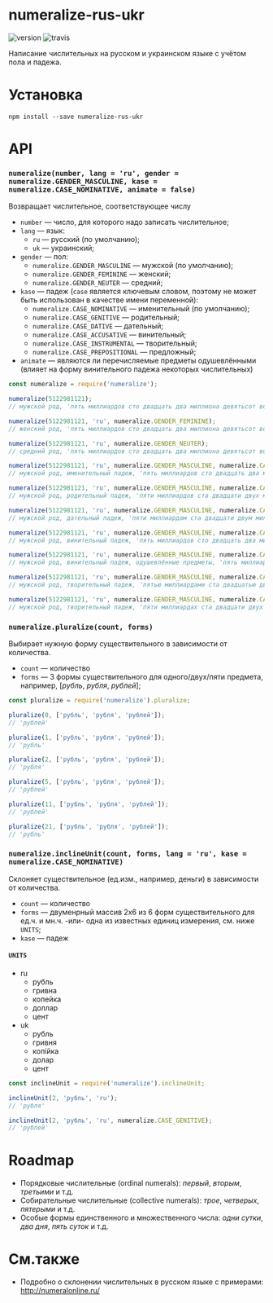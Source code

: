# numeralize-rus-ukr

![version](https://img.shields.io/npm/v/numeralize-rus-ukr.svg?style=flat&label=version) ![travis](https://img.shields.io/travis/ukrbublik/numeralize-rus-ukr.svg?style=flat)

Написание числительных на русском и украинском языке с учётом пола и падежа.

# Установка

```
npm install --save numeralize-rus-ukr
```

# API

### `numeralize(number, lang = 'ru', gender = numeralize.GENDER_MASCULINE, kase = numeralize.CASE_NOMINATIVE, animate = false)`

Возвращает числительное, соответствующее числу

+ `number` — число, для которого надо записать числительное;
+ `lang` — язык:
    + `ru` — русский (по умолчанию);
    + `uk` — украинский;
+ `gender` — пол:
    + `numeralize.GENDER_MASCULINE` — мужской (по умолчанию);
    + `numeralize.GENDER_FEMININE` — женский;
    + `numeralize.GENDER_NEUTER` — средний;
+ `kase` — падеж (`case` является ключевым словом, поэтому не может быть использован в качестве имени переменной):
    + `numeralize.CASE_NOMINATIVE` — именительный (по умолчанию);
    + `numeralize.CASE_GENITIVE` — родительный;
    + `numeralize.CASE_DATIVE` — дательный;
    + `numeralize.CASE_ACCUSATIVE` — винительный;
    + `numeralize.CASE_INSTRUMENTAL` — творительный;
    + `numeralize.CASE_PREPOSITIONAL` — предложный;
+ `animate` — являются ли перечисляемые предметы одушевлёнными (влияет на форму винительного падежа некоторых числительных)

```javascript
const numeralize = require('numeralize');

numeralize(5122981121);
// мужской род, 'пять миллиардов сто двадцать два миллиона девятьсот восемьдесят одна тысяча сто двадцать один'

numeralize(5122981121, 'ru', numeralize.GENDER_FEMININE);
// женский род, 'пять миллиардов сто двадцать два миллиона девятьсот восемьдесят одна тысяча сто двадцать одна'

numeralize(5122981121, 'ru', numeralize.GENDER_NEUTER);
// средний род, 'пять миллиардов сто двадцать два миллиона девятьсот восемьдесят одна тысяча сто двадцать одно'

numeralize(5122981121, 'ru', numeralize.GENDER_MASCULINE, numeralize.CASE_NOMINATIVE);
// мужской род, именительный падеж, 'пять миллиардов сто двадцать два миллиона девятьсот восемьдесят одна тысяча сто двадцать один'

numeralize(5122981121, 'ru', numeralize.GENDER_MASCULINE, numeralize.CASE_GENITIVE);
// мужской род, родительный падеж, 'пяти миллиардов ста двадцати двух миллионов девятисот восьмидесяти одной тысячи ста двадцати одного'

numeralize(5122981121, 'ru', numeralize.GENDER_MASCULINE, numeralize.CASE_DATIVE);
// мужской род, дательный падеж, 'пяти миллиардам ста двадцати двум миллионам девятистам восьмидесяти одной тысяче ста двадцати одному'

numeralize(5122981121, 'ru', numeralize.GENDER_MASCULINE, numeralize.CASE_ACCUSATIVE);
// мужской род, винительный падеж, 'пять миллиардов сто двадцать два миллиона девятьсот восемьдесят одну тысячу сто двадцать один'

numeralize(5122981121, 'ru', numeralize.GENDER_MASCULINE, numeralize.CASE_ACCUSATIVE, true);
// мужской род, винительный падеж, одушевлённые предметы, 'пять миллиардов сто двадцать два миллиона девятьсот восемьдесят одну тысячу сто двадцать одного'

numeralize(5122981121, 'ru', numeralize.GENDER_MASCULINE, numeralize.CASE_INSTRUMENTAL);
// мужской род, творительный падеж, 'пятью миллиардами ста двадцатью двумя миллионами девятьюстами восемьюдесятью одной тысячей ста двадцатью одним'

numeralize(5122981121, 'ru', numeralize.GENDER_MASCULINE, numeralize.CASE_PREPOSITIONAL);
// мужской род, творительный падеж, 'пяти миллиардах ста двадцати двух миллионах девятистах восьмидесяти одной тысяче ста двадцати одном'
```

###  `numeralize.pluralize(count, forms)`

Выбирает нужную форму существительного в зависимости от количества.

+ `count` — количество
+ `forms` — 3 формы существительного для одного/двух/пяти предмета, например, [_рубль_, _рубля_, _рублей_];

```javascript
const pluralize = require('numeralize').pluralize;

pluralize(0, ['рубль', 'рубля', 'рублей']);
// 'рублей'

pluralize(1, ['рубль', 'рубля', 'рублей']);
// 'рубль'

pluralize(2, ['рубль', 'рубля', 'рублей']);
// 'рубля'

pluralize(5, ['рубль', 'рубля', 'рублей']);
// 'рублей'

pluralize(11, ['рубль', 'рубля', 'рублей']);
// 'рублей'

pluralize(21, ['рубль', 'рубля', 'рублей']);
// 'рубль'

```

###  `numeralize.inclineUnit(count, forms, lang = 'ru', kase = numeralize.CASE_NOMINATIVE)`

Склоняет существительное (ед.изм., например, деньги) в зависимости от количества.

+ `count` — количество
+ `forms` — двуменрный массив 2x6 из 6 форм существительного для ед.ч. и мн.ч. -или- одна из известных единиц измерения, см. ниже `UNITS`;
+ `kase` — падеж

#### `UNITS`
+ ru
    + рубль
    + гривна
    + копейка
    + доллар
    + цент
+ uk
    + рубль
    + гривня
    + копійка
    + долар
    + цент

```javascript
const inclineUnit = require('numeralize').inclineUnit;

inclineUnit(2, 'рубль', 'ru');
// 'рубля'

inclineUnit(2, 'рубль', 'ru', numeralize.CASE_GENITIVE);
// 'рублей'
```


# Roadmap

+ Порядковые числительные (ordinal numerals): _первый_, _вторым_, _третьими_ и т.д.
+ Собирательные числительные (collective numerals): _трое_, _четверых_, _пятерыми_ и т.д.
+ Особые формы единственного и множественного числа: _одни сутки_, _два дня_, _пять суток_ и т.д.

# См.также

+ Подробно о склонении числительных в русском языке с примерами: http://numeralonline.ru/
